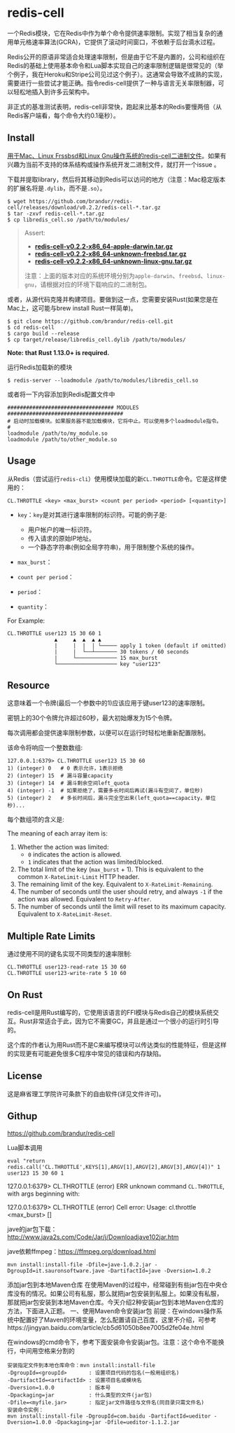 # redis-cell

一个Redis模块，它在Redis中作为单个命令提供速率限制。实现了相当复杂的通用单元格速率算法(GCRA)，它提供了滚动时间窗口，不依赖于后台滴水过程。

Redis公开的原语非常适合处理速率限制，但是由于它不是内置的，公司和组织在Redis的基础上使用基本命令和Lua脚本实现自己的速率限制逻辑是很常见的（举个例子，我在Heroku和Stripe公司见过这个例子）。这通常会导致不成熟的实现，需要进行一些尝试才能正确。指令redis-cell提供了一种与语言无关率限制器，可以轻松地插入到许多云架构中。

非正式的基准测试表明，redis-cell非常快，跑起来比基本的Redis要慢两倍（从Redis客户端看，每个命令大约0.1毫秒）。

## Install

[用于Mac、Linux Frssbsd和Linux Gnu操作系统的redis-cell二进制文件](https://github.com/brandur/redis-cell/releases)。如果有兴趣为当前不支持的体系结构或操作系统开发二进制文件，就打开一个issue 。

下载并提取library，然后将其移动到Redis可以访问的地方（注意：Mac稳定版本的扩展名将是`.dylib`，而不是`.so`）。

```shell
$ wget https://github.com/brandur/redis-cell/releases/download/v0.2.2/redis-cell-*.tar.gz
$ tar -zxvf redis-cell-*.tar.gz
$ cp libredis_cell.so /path/to/modules/
```

> Assert:
>
> - [**redis-cell-v0.2.2-x86_64-apple-darwin.tar.gz**](https://github.com/brandur/redis-cell/releases/download/v0.2.2/redis-cell-v0.2.2-x86_64-apple-darwin.tar.gz)
> - [**redis-cell-v0.2.2-x86_64-unknown-freebsd.tar.gz**](https://github.com/brandur/redis-cell/releases/download/v0.2.2/redis-cell-v0.2.2-x86_64-unknown-freebsd.tar.gz)
> - [**redis-cell-v0.2.2-x86_64-unknown-linux-gnu.tar.gz**](https://github.com/brandur/redis-cell/releases/download/v0.2.2/redis-cell-v0.2.2-x86_64-unknown-linux-gnu.tar.gz)
>
> 注意：上面的版本对应的系统环境分别为`apple-darwin`、`freebsd`、`linux-gnu`，请根据对应的环境下载响应的二进制包。

或者，从源代码克隆并构建项目。要做到这一点，您需要安装Rust(如果您是在Mac上，这可能与brew install Rust一样简单)。

```shell
$ git clone https://github.com/brandur/redis-cell.git
$ cd redis-cell
$ cargo build --release
$ cp target/release/libredis_cell.dylib /path/to/modules/
```

**Note: that Rust 1.13.0+ is required.**

运行Redis加载新的模块

```shell
$ redis-server --loadmodule /path/to/modules/libredis_cell.so
```

或者将一下内容添加到Redis配置文件中

```shell
################################## MODULES #####################################
# 启动时加载模块。如果服务器不能加载模块，它将中止。可以使用多个loadmodule指令。
#
loadmodule /path/to/my_module.so
loadmodule /path/to/other_module.so
```

## Usage

从Redis（尝试运行`redis-cli`）使用模块加载的新`CL.THROTTLE`命令。它是这样使用的：

```shell
CL.THROTTLE <key> <max_burst> <count per period> <period> [<quantity>]
```

- `key`：`key`是对其进行速率限制的标识符。可能的例子是:
  - 用户帐户的唯一标识符。
  - 传入请求的原始IP地址。
  - 一个静态字符串(例如全局字符串)，用于限制整个系统的操作。

- `max_burst`：

- `count per period`：

- `period`：

- `quantity`：

For Example:

```shell
CL.THROTTLE user123 15 30 60 1
               ▲     ▲  ▲  ▲ ▲
               |     |  |  | └───── apply 1 token (default if omitted)
               |     |  └──┴─────── 30 tokens / 60 seconds
               |     └───────────── 15 max_burst
               └─────────────────── key "user123"
```

## Resource

这意味着一个令牌(最后一个参数中的1)应该应用于键user123的速率限制。

密钥上的30个令牌允许超过60秒，最大初始爆发为15个令牌。

每次调用都会提供速率限制参数，以便可以在运行时轻松地重新配置限制。

该命令将响应一个整数数组:

```
127.0.0.1:6379> CL.THROTTLE user123 15 30 60
1) (integer) 0   # 0 表示允许，1表示拒绝
2) (integer) 15  # 漏斗容量capacity
3) (integer) 14  # 漏斗剩余空间left_quota
4) (integer) -1  # 如果拒绝了，需要多长时间后再试(漏斗有空间了，单位秒)
5) (integer) 2   # 多长时间后，漏斗完全空出来(left_quota==capacity，单位秒)...
```

每个数组项的含义是:

The meaning of each array item is:

1. Whether the action was limited:
   - `0` indicates the action is allowed.
   - `1` indicates that the action was limited/blocked.
2. The total limit of the key (`max_burst` + 1). This is equivalent to the common `X-RateLimit-Limit` HTTP header.
3. The remaining limit of the key. Equivalent to `X-RateLimit-Remaining`.
4. The number of seconds until the user should retry, and always `-1` if the action was allowed. Equivalent to `Retry-After`.
5. The number of seconds until the limit will reset to its maximum capacity. Equivalent to `X-RateLimit-Reset`.

## Multiple Rate Limits

通过使用不同的键名实现不同类型的速率限制:

```shell
CL.THROTTLE user123-read-rate 15 30 60
CL.THROTTLE user123-write-rate 5 10 60
```

## On Rust

redis-cell是用Rust编写的，它使用该语言的FFI模块与Redis自己的模块系统交互。Rust非常适合于此，因为它不需要GC，并且是通过一个很小的运行时引导的。

这个库的作者认为用Rust而不是C来编写模块可以传达类似的性能特征，但是这样的实现更有可能避免很多C程序中常见的错误和内存缺陷。

## License

这是麻省理工学院许可条款下的自由软件(详见文件许可)。

## Githup

https://github.com/brandur/redis-cell

Lua脚本调用

```shell
eval "return redis.call('CL.THROTTLE',KEYS[1],ARGV[1],ARGV[2],ARGV[3],ARGV[4])" 1 user123 15 30 60 1
```









127.0.0.1:6379> CL.THROTTLE
(error) ERR unknown command `CL.THROTTLE`, with args beginning with:

127.0.0.1:6379> CL.THROTTLE
(error) Cell error: Usage: cl.throttle <key> <max_burst> <count per period> <period> [<quantity>]





jave的jar包下载：http://www.java2s.com/Code/Jar/j/Downloadjave102jar.htm

jave依赖ffmpeg：https://ffmpeg.org/download.html

```shell
mvn install:install-file -Dfile=jave-1.0.2.jar -DgroupId=it.sauronsoftware.jave -DartifactId=jave -Dversion=1.0.2
```













添加jar包到本地Maven仓库
​          在使用Maven的过程中，经常碰到有些jar包在中央仓库没有的情况。如果公司有私服，那么就把jar包安装到私服上。如果没有私服，那就把jar包安装到本地Maven仓库。今天介绍2种安装jar包到本地Maven仓库的方法，下面进入正题。
一、使用Maven命令安装jar包
​        前提：在windows操作系统中配置好了Maven的环境变量，怎么配置请自己百度，这里不介绍，可参考https://jingyan.baidu.com/article/cb5d61050b8ee7005d2fe04e.html

在windows的cmd命令下，参考下面安装命令安装jar包。注意：这个命令不能换行，中间用空格来分割的

 ```shell
安装指定文件到本地仓库命令：mvn install:install-file
-DgroupId=<groupId>       : 设置项目代码的包名(一般用组织名)
-DartifactId=<artifactId> : 设置项目名或模块名 
-Dversion=1.0.0           : 版本号
-Dpackaging=jar           : 什么类型的文件(jar包)
-Dfile=<myfile.jar>       : 指定jar文件路径与文件名(同目录只需文件名)
安装命令实例：
mvn install:install-file -DgroupId=com.baidu -DartifactId=ueditor -Dversion=1.0.0 -Dpackaging=jar -Dfile=ueditor-1.1.2.jar
 ```




